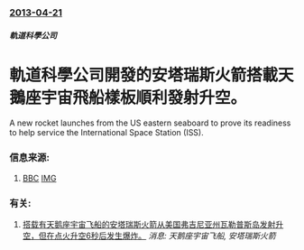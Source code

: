 ### [2013-04-21](/news/2013/04/21/index.md)

##### 軌道科學公司
#  軌道科學公司開發的安塔瑞斯火箭搭載天鵝座宇宙飛船樣板順利發射升空。

A new rocket launches from the US eastern seaboard to prove its readiness to help service the International Space Station (ISS).


### 信息来源:

1. [BBC](http://www.bbc.co.uk/news/science-environment-22193330) [IMG](https://ichef.bbci.co.uk/news/1024/media/images/67155000/jpg/_67155140_67154099.jpg)

### 有关:

1. [搭载有天鹅座宇宙飞船的安塔瑞斯火箭从美国弗吉尼亚州瓦勒普斯岛发射升空，但在点火升空6秒后发生爆炸。](/zh/news/2014/10/28/搭载有天鹅座宇宙飞船的安塔瑞斯火箭从美国弗吉尼亚州瓦勒普斯岛发射升空-但在点火升空6秒后发生爆炸.md) _消息: 天鹅座宇宙飞船, 安塔瑞斯火箭_
